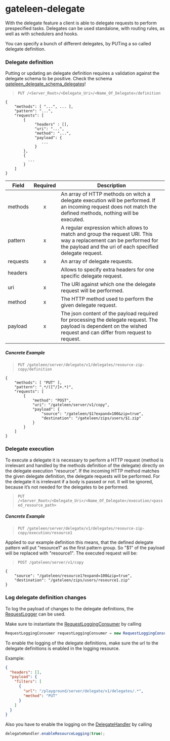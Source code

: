 # gateleen-delegate

With the delegate feature a client is able to delegate requests to perform prespecified tasks. Delegates can be used standalone, with routing rules, as well as with schedulers and hooks. 

You can specify a bunch of different delegates, by PUTing a so called delegate definition.

### Delegate definition
Putting or updating an delegate definition requires a validation against the delegate schema to be positive. Check the schema [gateleen_delegate_schema_delegates](src/main/resources/gateleen_delegate_schema_delegates)!

> ```PUT /<Server_Root>/<Delegate_Uri>/<Name_Of_Delegate>/definition```

```
{
    "methods": [ "...", ... ],
    "pattern": "...",
    "requests": [
        {
             "headers" : [],
             "uri": "...",
             "method": "...",
             "payload": {
                ...
             }
        }, 
        {
          ...
        }
    ]
}
```

| Field | Required | Description | 
|---|:-:|---|
| methods  |  x  | An array of HTTP methods on witch a delegate execution will be performed. If an incoming request does not match the defined methods, nothing will be executed. |
| pattern  |  x  | A regular expression which allows to match and group the request URI. This way a replacement can be performed for the payload and the uri of each specified delegate request. |
| requests |  x  | An array of delegate requests. |
| headers  |     | Allows to specify extra headers for one specific delegate request. |
| uri      |  x  | The URI against which one the delegate request will be performed. |
| method   |  x  | The HTTP method used to perform the given delegate request. |
| payload  |  x  | The json content of the payload required for processing the delegate request. The payload is dependent on the wished request and can differ from request to request. |

##### Concrete Example
> ```PUT /gateleen/server/delegate/v1/delegates/resource-zip-copy/definition```

```
{
    "methods": [ "PUT" ],
    "pattern": ".*/([^/]+.*)",
    "requests": [
        {
            "method": "POST",
            "uri": "/gateleen/server/v1/copy",
            "payload": {
                "source": "/gateleen/$1?expand=100&zip=true",
                "destination": "/gateleen/zips/users/$1.zip"
            }
        }
    ]
}
```

### Delegate execution
To execute a delegate it is necessary to perform a HTTP request (method is irrelevant and handled by the methods definition of the delegate) directly on the delegate execution "resource". If the incoming HTTP method matches the given delegate definition, the delegate requests will be performed. For the delegate it is irrelevant if a body is passed or not. It will be ignored, because it’s not needed for the delegates to be performed. 

> ```PUT /<Server_Root>/<Delegate_Uri>/<Name_Of_Delegate>/execution/<passed_resource_path>```

##### Concrete Example
> ```PUT /gateleen/server/delegate/v1/delegates/resource-zip-copy/execution/resource1```

Applied to our example definition this means, that the defined delegate pattern will put "resource1" as the first pattern group. So "$1" of the payload will be replaced with "resource1".
The executed request will be:
> ```POST /gateleen/server/v1/copy```

``` 
{
    "source": "/gateleen/resource1?expand=100&zip=true",
    "destination": "/gateleen/zips/users/resource1.zip"
}
```

### Log delegate definition changes
To log the payload of changes to the delegate definitions, the [RequestLogger](../gateleen-core/src/main/java/org/swisspush/gateleen/core/logging/RequestLogger.java) can be used.

Make sure to instantiate the [RequestLoggingConsumer](../gateleen-logging/src/main/java/org/swisspush/gateleen/logging/RequestLoggingConsumer.java) by calling
                                                                                                  
```java
RequestLoggingConsumer requestLoggingConsumer = new RequestLoggingConsumer(vertx, loggingResourceManager);
```

To enable the logging of the delegate definitions, make sure the url to the delegate definitions is enabled in the logging resource.

Example:

```json
{
  "headers": [],
  "payload": {
    "filters": [
      {
        "url": "/playground/server/delegate/v1/delegates/.*",
        "method": "PUT"
      }
    ]
  }
}
```
Also you have to enable the logging on the [DelegateHandler](src/main/java/org/swisspush/gateleen/delegate/DelegateHandler.java) by calling
```java
delegateHandler.enableResourceLogging(true);
```

